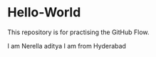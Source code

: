 # Hello-World
This repository is for practising the GitHub Flow. 

I am Nerella aditya
I am from Hyderabad
